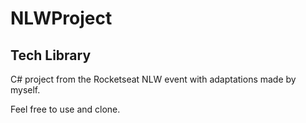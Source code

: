 # NLWProject 

## Tech Library

C# project from the Rocketseat NLW event with adaptations made by myself.

Feel free to use and clone.